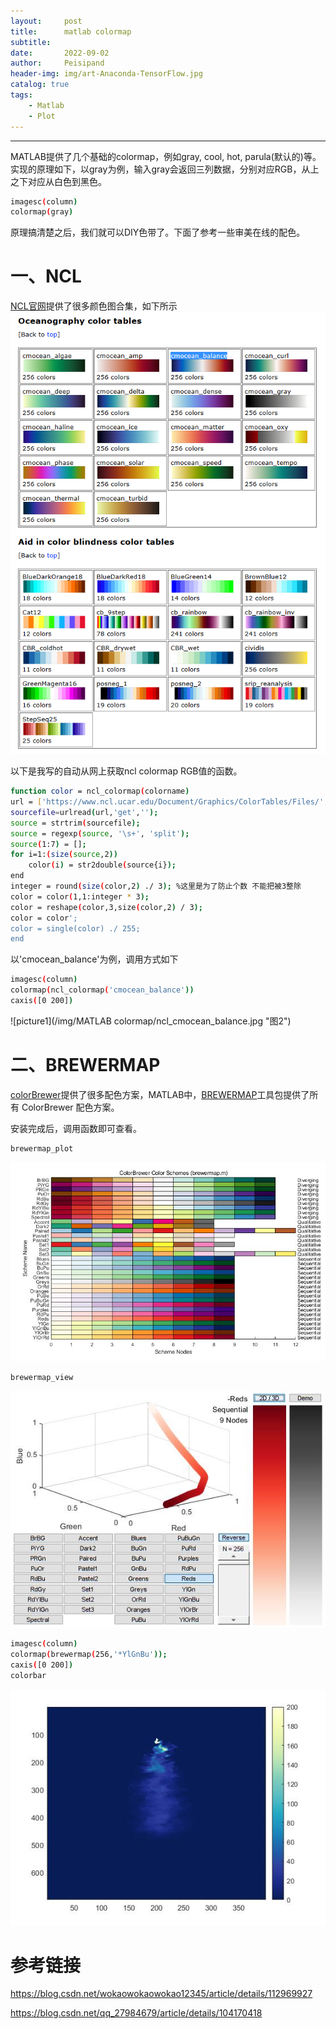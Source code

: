 ```yaml
---
layout:     post
title:      matlab colormap
subtitle:   
date:       2022-09-02
author:     Peisipand
header-img: img/art-Anaconda-TensorFlow.jpg
catalog: true
tags:
    - Matlab
    - Plot
---
```



---

MATLAB提供了几个基础的colormap，例如gray, cool, hot, parula(默认的)等。
实现的原理如下，以gray为例，输入gray会返回三列数据，分别对应RGB，从上之下对应从白色到黑色。

```bash
imagesc(column)
colormap(gray)
```
原理搞清楚之后，我们就可以DIY色带了。下面了参考一些审美在线的配色。

# 一、NCL

[NCL官网](https://www.ncl.ucar.edu/Document/Graphics/color_table_gallery.shtml)提供了很多颜色图合集，如下所示
![picture1](/img/Matlab_colormap/ncl.png "图1")

以下是我写的自动从网上获取ncl colormap RGB值的函数。

```bash
function color = ncl_colormap(colorname)
url = ['https://www.ncl.ucar.edu/Document/Graphics/ColorTables/Files/',colorname,'.rgb'];
sourcefile=urlread(url,'get','');
source = strtrim(sourcefile);
source = regexp(source, '\s+', 'split');
source(1:7) = [];
for i=1:(size(source,2))
    color(i) = str2double(source{i});    
end
integer = round(size(color,2) ./ 3); %这里是为了防止个数 不能把被3整除
color = color(1,1:integer * 3);
color = reshape(color,3,size(color,2) / 3);
color = color';
color = single(color) ./ 255;
end
```

以'cmocean_balance'为例，调用方式如下

```bash
imagesc(column)
colormap(ncl_colormap('cmocean_balance'))
caxis([0 200])
```

![picture1](/img/MATLAB colormap/ncl_cmocean_balance.jpg "图2")

# 二、BREWERMAP

[colorBrewer](https://colorbrewer2.org/#type=sequential&scheme=BuGn&n=3)提供了很多配色方案，MATLAB中，[BREWERMAP](https://www.mathworks.com/matlabcentral/fileexchange/45208-colorbrewer-attractive-and-distinctive-colormaps)工具包提供了所有 ColorBrewer 配色方案。

安装完成后，调用函数即可查看。

```bash
brewermap_plot
```
![picture1](/img/Matlab_colormap/brewermap_plot.jpg "图3")

```bash
brewermap_view
```
![picture1](/img/Matlab_colormap/brewermap_view.jpg "图4")

```bash
imagesc(column)
colormap(brewermap(256,'*YlGnBu'));
caxis([0 200])
colorbar
```
![picture1](/img/Matlab_colormap/brewermap_YlGnBu.jpg "图5")




# 参考链接

https://blog.csdn.net/wokaowokaowokao12345/article/details/112969927

https://blog.csdn.net/qq_27984679/article/details/104170418
